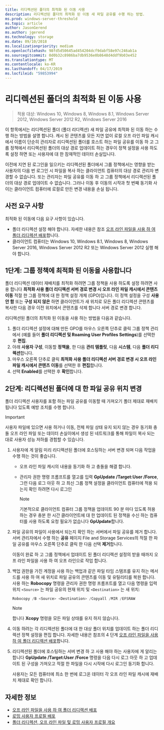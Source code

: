 ```yaml
---
title: 리디렉션된 폴더의 최적화 된 이동 사용
description: 리디렉션된 폴더의 최적화 된 이동 새 파일 공유를 수행 하는 방법.
ms.prod: windows-server-threshold
ms.topic: article
author: JasonGerend
ms.author: jgerend
ms.technology: storage
ms.date: 09/10/2018
ms.localizationpriority: medium
ms.openlocfilehash: 98fd5d50645ad454204dcf9dabf58e97c246ab1a
ms.sourcegitcommit: 0d0b32c8986ba7db9536e0b8648d4ddf9b03e452
ms.translationtype: MT
ms.contentlocale: ko-KR
ms.lasthandoff: 04/17/2019
ms.locfileid: "59853994"
---
```

# <a name="enable-optimized-moves-of-redirected-folders"></a>리디렉션된 폴더의 최적화 된 이동 사용

>적용 대상: Windows 10, Windows 8, Windows 8.1, Windows Server 2012, Windows Server 2012 R2, Windows Server 2016

이 항목에서는 리디렉션된 폴더 (폴더 리디렉션) 새 파일 공유에 최적화 된 이동 하는 수행 하는 방법을 설명 합니다. 캐시 된 콘텐츠를 모든 지연 없이 로컬 오프 라인 파일 캐시에서 이름이 단순히 관리자로 리디렉션된 폴더를 호스트 하는 파일 공유를 이동 하 고 그룹 정책에서 리디렉션된 폴더의 대상 경로 업데이트 하는 경우이 정책 설정을 사용 하도록 설정 하면 또는 사용자에 대 한 잠재적인 데이터 손실입니다.

이전에 지연 된 로그인을 일으키는 리디렉션된 폴더에서 그룹 정책에서는 영향을 받는 사용자의 다음 번 로그인 시 파일을 복사 하는 클라이언트 컴퓨터의 대상 경로 관리자 변경할 수 없습니다. 또는 관리자는 파일 공유를 이동 하 고 그룹 정책에서 리디렉션된 폴더의 대상 경로 업데이트 수 없습니다. 그러나 이동 후 이동의 시작과 첫 번째 동기화 사이는 클라이언트 컴퓨터에 로컬로 만든 변경 내용을 손실 됩니다.

## <a name="prerequisites"></a>사전 요구 사항

최적화 된 이동에 다음 요구 사항이 있습니다.

- 폴더 리디렉션 설정 해야 합니다. 자세한 내용은 참조 [오프 라인 파일을 사용 하 여 폴더 리디렉션 배포](deploy-folder-redirection.md)합니다.
- 클라이언트 컴퓨터는 Windows 10, Windows 8.1, Windows 8, Windows Server 2016, Windows Server 2012 R2 또는 Windows Server 2012 실행 해야 합니다.

## <a name="step-1-enable-optimized-move-in-group-policy"></a>1단계: 그룹 정책에 최적화 된 이동을 사용합니다

폴더 리디렉션 데이터 재배치를 최적화 하려면 그룹 정책을 사용 하도록 설정 하려면 사용 합니다 **최적화 사용 폴더 리디렉션 서버 경로 변경 시 오프 라인 파일 캐시에서 콘텐츠 이동** 적절 한 그룹 정책에 대 한 정책 설정 개체 (GPO)입니다. 이 정책 설정을 구성 **사용 안 함** 또는 **구성 되지 않은** 하면 클라이언트가 새 위치로 모든 폴더 리디렉션 콘텐츠를 복사한 다음 경우 이전 위치에서 콘텐츠를 삭제 합니다 서버 경로 변경 합니다.

리디렉션된 폴더의 최적화 된 이동을 사용 하는 방법을 다음과 같습니다.

1. 폴더 리디렉션 설정에 대해 만든 GPO를 마우스 오른쪽 단추로 클릭 그룹 정책 관리에서 (예를 들어 **폴더 리디렉션 및 Roaming User Profiles Settings**)를 선택한 후 **편집**.
2. 아래 **사용자 구성**, 이동할 **정책을**, 한 다음 **관리 템플릿**, 다음 **시스템**, 다음  **폴더 리디렉션**합니다.
3. 마우스 오른쪽 단추로 클릭 **최적화 사용 폴더 리디렉션 서버 경로 변경 시 오프 라인 파일 캐시에서 콘텐츠 이동**를 선택한 후 **편집**합니다.
4. 선택 **Enabled**를 선택한 후 **확인**합니다.

## <a name="step-2-relocate-the-file-share-for-redirected-folders"></a>2단계: 리디렉션된 폴더에 대 한 파일 공유 위치 변경

폴더 리디렉션 사용자를 포함 하는 파일 공유를 이동할 때 가져오기 폴더 제대로 재배치 됩니다 있도록 예방 조치를 수행 합니다.

>[!IMPORTANT]
>사용자 파일에 있으면 사용 하거나 이동, 전체 파일 상태 유지 되지 않는 경우 동기화 충돌 오프 라인 파일 또는 데이터 손실이에서 생성 된 네트워크를 통해 파일이 복사 되는 대로 사용자 성능 저하를 경험할 수 있습니다.

1. 사용자에 게 알림 미리 리디렉션된 폴더에 호스팅하는 서버 변경 되며 다음 작업을 수행 하는 것이 좋습니다.

      - 오프 라인 파일 캐시의 내용을 동기화 하 고 충돌을 해결 합니다.
      - 관리자 권한 명령 프롬프트를 열고를 입력 **GpUpdate /Target:User /Force**, 그런 다음 로그 아웃 하 고 최신 그룹 정책 설정을 클라이언트 컴퓨터에 적용 되는지 확인 하려면 다시 로그인

        >[!NOTE]
        >기본적으로 클라이언트 컴퓨터 그룹 정책을 업데이트 90 분 마다 있도록 허용 하는 경우 충분 한 시간 클라이언트에 대 한 업데이트 된 정책을 수신 하는 컴퓨터를 사용 하도록 요청 필요가 없습니다 **GpUpdate**합니다.
2. 파일 공유의 파일이 사용에서 되는지 확인 하는 서버에서 파일 공유를 제거 합니다. 서버 관리자에서 수행 하는 **공유** 페이지 File and Storage Services의 적절 한 파일 공유를 마우스 오른쪽 단추로 클릭 한 다음 선택 **제거**합니다.

    이동이 완료 하 고 그룹 정책에서 업데이트 된 폴더 리디렉션 설정의 받을 때까지 오프 라인 파일을 사용 하 여 오프 라인으로 작업 합니다.

3. 백업 권한을 가진 계정을 사용 하는 백업과 같은 파일 타임 스탬프를 유지 하는 메서드를 사용 하 여 새 위치로 파일 공유의 콘텐츠를 이동 및 유틸리티를 복원 합니다. 사용 하는 **Robocopy** 명령을 관리자 권한 명령 프롬프트를 열고 다음 명령을 입력 위치 ```<Source>``` 는 파일 공유의 현재 위치 및 ```<Destination>``` 는 새 위치:

    ```PowerShell
    Robocopy /B <Source> <Destination> /Copyall /MIR /EFSRAW
    ```

    >[!NOTE]
    >합니다 **Xcopy** 명령을 모든 파일 상태를 유지 하지 않습니다.
4. 이동 하려는 각 리디렉션된 폴더에 대 한 대상 폴더 위치를 업데이트 하는 폴더 리디렉션 정책 설정을 편집 합니다. 자세한 내용은 참조의 4 단계 [오프 라인 파일을 사용 하 여 폴더 리디렉션 배포](deploy-folder-redirection.md)합니다.
5. 리디렉션된 폴더에 호스팅하는 서버 변경 하 고 사용 해야 하는 사용자에 게 알리는 합니다 **GpUpdate /Target:User /Force** 명령을 다음 다시 로그 아웃 하 고 업데이트 된 구성을 가져오고 적절 한 파일을 다시 시작에 다시 로그인 동기화 합니다.

    사용자는 모든 컴퓨터에 최소 한 번에 로그온 데이터 각 오프 라인 파일 캐시에 재배치 제대로 확인 합니다.

## <a name="more-information"></a>자세한 정보

* [오프 라인 파일을 사용 하 여 폴더 리디렉션 배포](deploy-folder-redirection.md)
* [로밍 사용자 프로필 배포](deploy-roaming-user-profiles.md)
* [폴더 리디렉션, 오프 라인 파일 및 로밍 사용자 프로필 개요](folder-redirection-rup-overview.md)